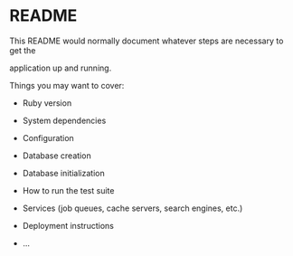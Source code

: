 # README

This README would normally document whatever steps are necessary to get the                         

application up and running.          

Things you may want to cover:                                                                          
                                      
* Ruby version                    
        
* System dependencies                                                      
                                  
* Configuration               
      
* Database creation        
    
* Database initialization        

* How to run the test suite

* Services (job queues, cache servers, search engines, etc.)

* Deployment instructions
  
* ...
